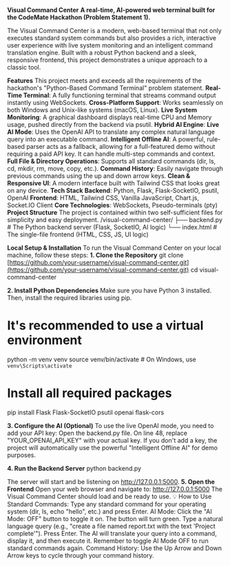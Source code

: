 **Visual Command Center**
**A real-time, AI-powered web terminal built for the CodeMate Hackathon (Problem Statement 1).**

The Visual Command Center is a modern, web-based terminal that not only executes standard system commands but also provides a rich, interactive user experience with live system monitoring and an intelligent command translation engine. Built with a robust Python backend and a sleek, responsive frontend, this project demonstrates a unique approach to a classic tool.

**Features**
This project meets and exceeds all the requirements of the hackathon's "Python-Based Command Terminal" problem statement.
**Real-Time Terminal**: A fully functioning terminal that streams command output instantly using WebSockets.
**Cross-Platform Support**: Works seamlessly on both Windows and Unix-like systems (macOS, Linux).
**Live System Monitoring**: A graphical dashboard displays real-time CPU and Memory usage, pushed directly from the backend via psutil.
**Hybrid AI Engine**:
**Live AI Mode**: Uses the OpenAI API to translate any complex natural language query into an executable command.
**Intelligent Offline AI**: A powerful, rule-based parser acts as a fallback, allowing for a full-featured demo without requiring a paid API key. It can handle multi-step commands and context.
**Full File & Directory Operations**: Supports all standard commands (dir, ls, cd, mkdir, rm, move, copy, etc.).
**Command History**: Easily navigate through previous commands using the up and down arrow keys.
**Clean & Responsive UI**: A modern interface built with Tailwind CSS that looks great on any device.
**Tech Stack**
**Backend**: Python, Flask, Flask-SocketIO, psutil, OpenAI
**Frontend**: HTML, Tailwind CSS, Vanilla JavaScript, Chart.js, Socket.IO Client
**Core Technologies**: WebSockets, Pseudo-terminals (pty)
**Project Structure**
The project is contained within two self-sufficient files for simplicity and easy deployment.
/visual-command-center/
├── backend.py        # The Python backend server (Flask, SocketIO, AI logic)
└── index.html        # The single-file frontend (HTML, CSS, JS, UI logic)


**Local Setup & Installation**
To run the Visual Command Center on your local machine, follow these steps:
**1. Clone the Repository**
git clone [https://github.com/your-username/visual-command-center.git](https://github.com/your-username/visual-command-center.git)
cd visual-command-center


**2. Install Python Dependencies**
Make sure you have Python 3 installed. Then, install the required libraries using pip.
# It's recommended to use a virtual environment
python -m venv venv
source venv/bin/activate  # On Windows, use `venv\Scripts\activate`

# Install all required packages
pip install Flask Flask-SocketIO psutil openai flask-cors


**3. Configure the AI (Optional)**
To use the live OpenAI mode, you need to add your API key:
Open the backend.py file.
On line 48, replace "YOUR_OPENAI_API_KEY" with your actual key.
If you don't add a key, the project will automatically use the powerful "Intelligent Offline AI" for demo purposes.

**4. Run the Backend Server**
python backend.py


The server will start and be listening on http://127.0.0.1:5000.
**5. Open the Frontend**
Open your web browser and navigate to: http://127.0.0.1:5000
The Visual Command Center should load and be ready to use.
💡 How to Use
Standard Commands: Type any standard command for your operating system (dir, ls, echo "hello", etc.) and press Enter.
AI Mode:
Click the "AI Mode: OFF" button to toggle it on. The button will turn green.
Type a natural language query (e.g., "create a file named report.txt with the text 'Project complete'").
Press Enter. The AI will translate your query into a command, display it, and then execute it.
Remember to toggle AI Mode OFF to run standard commands again.
Command History: Use the Up Arrow and Down Arrow keys to cycle through your command history.
